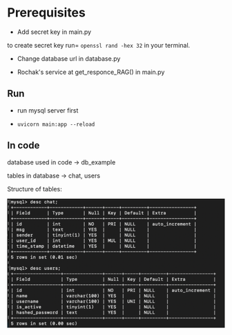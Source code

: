 # Prerequisites

- Add secret key in main.py

to create secret key run= `openssl rand -hex 32` in your terminal.

- Change database url in database.py

- Rochak's service at get_responce_RAG() in main.py

## Run

- run mysql server first

- `uvicorn main:app --reload`

## In code

database used in code -> db_example

tables in database -> chat, users

Structure of tables:

![Structure of tables](st.jpg)
